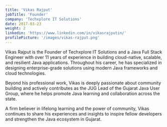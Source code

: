 ```yaml
---
title: 'Vikas Rajput'
jobTitle: 'Founder'
company: 'Techxplore IT Solutions'
date: 2017-03-23
weight: 2
linkedin: 'https://www.linkedin.com/in/vikasrajputin/'
profilePicture: '/images/vikas-rajput.png'
---
```


Vikas Rajput is the Founder of Techxplore IT Solutions and a Java Full Stack Engineer with over 11 years of experience in building cloud-native, scalable, and resilient Java applications. Throughout his career, he has specialized in designing enterprise-grade solutions using modern Java frameworks and cloud technologies.

Beyond his professional work, Vikas is deeply passionate about community building and actively contributes as the JUG Lead of the Gujarat Java User Group, where he helps promote Java learning and collaboration across the state.

A firm believer in lifelong learning and the power of community, Vikas continues to share his experiences and insights to inspire fellow developers and strengthen the Java ecosystem in Gujarat.
